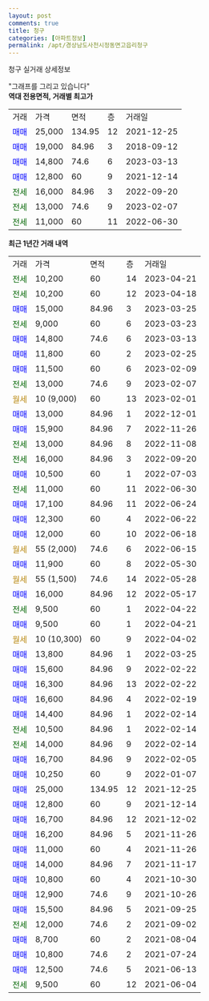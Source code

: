 ```yaml
---
layout: post
comments: true
title: 청구
categories: [아파트정보]
permalink: /apt/경상남도사천시정동면고읍리청구
---
```


청구 실거래 상세정보

<script type="text/javascript">
  google.charts.load('current', {'packages':['line', 'corechart']});
  google.charts.setOnLoadCallback(drawChart);

  function drawChart() {
    var data = new google.visualization.DataTable();
    data.addColumn('date', '거래일');
    data.addColumn('number', "매매");
    data.addColumn('number', "전세");
    data.addColumn('number', "전매");

    data.addRows([[new Date(Date.parse("2023-04-21")), null, 10200, null], [new Date(Date.parse("2023-04-18")), null, 10200, null], [new Date(Date.parse("2023-03-25")), 15000, null, null], [new Date(Date.parse("2023-03-23")), null, 9000, null], [new Date(Date.parse("2023-03-13")), 14800, null, null], [new Date(Date.parse("2023-02-25")), 11800, null, null], [new Date(Date.parse("2023-02-09")), 11500, null, null], [new Date(Date.parse("2023-02-07")), null, 13000, null], [new Date(Date.parse("2023-02-01")), null, null, null], [new Date(Date.parse("2022-12-01")), 13000, null, null], [new Date(Date.parse("2022-11-26")), 15900, null, null], [new Date(Date.parse("2022-11-08")), null, 13000, null], [new Date(Date.parse("2022-09-20")), null, 16000, null], [new Date(Date.parse("2022-07-03")), 10500, null, null], [new Date(Date.parse("2022-06-30")), null, 11000, null], [new Date(Date.parse("2022-06-24")), 17100, null, null], [new Date(Date.parse("2022-06-22")), 12300, null, null], [new Date(Date.parse("2022-06-18")), 12000, null, null], [new Date(Date.parse("2022-06-15")), null, null, null], [new Date(Date.parse("2022-05-30")), 11900, null, null], [new Date(Date.parse("2022-05-28")), null, null, null], [new Date(Date.parse("2022-05-17")), 16000, null, null], [new Date(Date.parse("2022-04-22")), null, 9500, null], [new Date(Date.parse("2022-04-21")), 9500, null, null], [new Date(Date.parse("2022-04-02")), null, null, null], [new Date(Date.parse("2022-03-25")), 13800, null, null], [new Date(Date.parse("2022-02-22")), 15600, null, null], [new Date(Date.parse("2022-02-22")), 16300, null, null], [new Date(Date.parse("2022-02-19")), 16600, null, null], [new Date(Date.parse("2022-02-14")), 14400, null, null], [new Date(Date.parse("2022-02-14")), null, 10500, null], [new Date(Date.parse("2022-02-14")), null, 14000, null], [new Date(Date.parse("2022-02-05")), 16700, null, null], [new Date(Date.parse("2022-01-07")), 10250, null, null], [new Date(Date.parse("2021-12-25")), 25000, null, null], [new Date(Date.parse("2021-12-14")), 12800, null, null], [new Date(Date.parse("2021-12-02")), 16700, null, null], [new Date(Date.parse("2021-11-26")), 16200, null, null], [new Date(Date.parse("2021-11-26")), 11000, null, null], [new Date(Date.parse("2021-11-17")), 14000, null, null], [new Date(Date.parse("2021-10-30")), 10800, null, null], [new Date(Date.parse("2021-10-26")), 12900, null, null], [new Date(Date.parse("2021-09-25")), 15500, null, null], [new Date(Date.parse("2021-09-02")), null, 12000, null], [new Date(Date.parse("2021-08-04")), 8700, null, null], [new Date(Date.parse("2021-07-24")), 10800, null, null], [new Date(Date.parse("2021-06-13")), 12500, null, null], [new Date(Date.parse("2021-06-04")), null, 9500, null]]);

    var options = {
      hAxis: {
        format: 'yyyy/MM/dd'
      },    
      lineWidth: 0,
      pointsVisible: true,    
      title: '최근 1년간 유형별 실거래가 분포',
      legend: { position: 'bottom' }
    };

    var formatter = new google.visualization.NumberFormat({pattern:'###,###'} );
    formatter.format(data, 1);
    formatter.format(data, 2);
    
    setTimeout(function() {
        var chart = new google.visualization.LineChart(document.getElementById('columnchart_material'));
        chart.draw(data, (options));
        document.getElementById('loading').style.display = 'none';
    }, 200);
  }
</script>


<div id="loading" style="z-index:20; display: block; margin-left: 0px">"그래프를 그리고 있습니다"</div>
<div id="columnchart_material" style="width: 95%; margin-left: 0px; display: block"></div>
<!-- contents start -->
<b>역대 전용면적, 거래별 최고가</b>
<table class="sortable">
    <tr>
      <td>거래</td>
      <td>가격</td>
      <td>면적</td>
      <td>층</td>
      <td>거래일</td>
    </tr>
        <tr>
          <td><a style="color: blue">매매</a></td>
          <td>25,000</td>
          <td>134.95</td>
          <td>12</td>
          <td>2021-12-25</td>
        </tr>            <tr>
          <td><a style="color: blue">매매</a></td>
          <td>19,000</td>
          <td>84.96</td>
          <td>3</td>
          <td>2018-09-12</td>
        </tr>            <tr>
          <td><a style="color: blue">매매</a></td>
          <td>14,800</td>
          <td>74.6</td>
          <td>6</td>
          <td>2023-03-13</td>
        </tr>            <tr>
          <td><a style="color: blue">매매</a></td>
          <td>12,800</td>
          <td>60</td>
          <td>9</td>
          <td>2021-12-14</td>
        </tr>        
        <tr>
              <td><a style="color: darkgreen">전세</a></td>
              <td>16,000</td>
              <td>84.96</td>
              <td>3</td>
              <td>2022-09-20</td>
            </tr>            <tr>
              <td><a style="color: darkgreen">전세</a></td>
              <td>13,000</td>
              <td>74.6</td>
              <td>9</td>
              <td>2023-02-07</td>
            </tr>            <tr>
              <td><a style="color: darkgreen">전세</a></td>
              <td>11,000</td>
              <td>60</td>
              <td>11</td>
              <td>2022-06-30</td>
            </tr>        
    
</table>

<b>최근 1년간 거래 내역</b>

<table class="sortable">
    <tr>
      <td>거래</td>
      <td>가격</td>
      <td>면적</td>
      <td>층</td>
      <td>거래일</td>
    </tr>
    <tr>
      <td><a style="color: darkgreen">전세</a></td>
      <td>10,200</td>
      <td>60</td>
      <td>14</td>
      <td>2023-04-21</td>
    </tr>          <tr>
      <td><a style="color: darkgreen">전세</a></td>
      <td>10,200</td>
      <td>60</td>
      <td>12</td>
      <td>2023-04-18</td>
    </tr>          <tr>
      <td><a style="color: blue">매매</a></td>
      <td>15,000</td>
      <td>84.96</td>
      <td>3</td>
      <td>2023-03-25</td>
    </tr>          <tr>
      <td><a style="color: darkgreen">전세</a></td>
      <td>9,000</td>
      <td>60</td>
      <td>6</td>
      <td>2023-03-23</td>
    </tr>          <tr>
      <td><a style="color: blue">매매</a></td>
      <td>14,800</td>
      <td>74.6</td>
      <td>6</td>
      <td>2023-03-13</td>
    </tr>          <tr>
      <td><a style="color: blue">매매</a></td>
      <td>11,800</td>
      <td>60</td>
      <td>2</td>
      <td>2023-02-25</td>
    </tr>          <tr>
      <td><a style="color: blue">매매</a></td>
      <td>11,500</td>
      <td>60</td>
      <td>6</td>
      <td>2023-02-09</td>
    </tr>          <tr>
      <td><a style="color: darkgreen">전세</a></td>
      <td>13,000</td>
      <td>74.6</td>
      <td>9</td>
      <td>2023-02-07</td>
    </tr>          <tr>
      <td><a style="color: darkgoldenrod">월세</a></td>
      <td>10 (9,000)</td>
      <td>60</td>
      <td>13</td>
      <td>2023-02-01</td>
    </tr>          <tr>
      <td><a style="color: blue">매매</a></td>
      <td>13,000</td>
      <td>84.96</td>
      <td>1</td>
      <td>2022-12-01</td>
    </tr>          <tr>
      <td><a style="color: blue">매매</a></td>
      <td>15,900</td>
      <td>84.96</td>
      <td>7</td>
      <td>2022-11-26</td>
    </tr>          <tr>
      <td><a style="color: darkgreen">전세</a></td>
      <td>13,000</td>
      <td>84.96</td>
      <td>8</td>
      <td>2022-11-08</td>
    </tr>          <tr>
      <td><a style="color: darkgreen">전세</a></td>
      <td>16,000</td>
      <td>84.96</td>
      <td>3</td>
      <td>2022-09-20</td>
    </tr>          <tr>
      <td><a style="color: blue">매매</a></td>
      <td>10,500</td>
      <td>60</td>
      <td>1</td>
      <td>2022-07-03</td>
    </tr>          <tr>
      <td><a style="color: darkgreen">전세</a></td>
      <td>11,000</td>
      <td>60</td>
      <td>11</td>
      <td>2022-06-30</td>
    </tr>          <tr>
      <td><a style="color: blue">매매</a></td>
      <td>17,100</td>
      <td>84.96</td>
      <td>11</td>
      <td>2022-06-24</td>
    </tr>          <tr>
      <td><a style="color: blue">매매</a></td>
      <td>12,300</td>
      <td>60</td>
      <td>4</td>
      <td>2022-06-22</td>
    </tr>          <tr>
      <td><a style="color: blue">매매</a></td>
      <td>12,000</td>
      <td>60</td>
      <td>10</td>
      <td>2022-06-18</td>
    </tr>          <tr>
      <td><a style="color: darkgoldenrod">월세</a></td>
      <td>55 (2,000)</td>
      <td>74.6</td>
      <td>6</td>
      <td>2022-06-15</td>
    </tr>          <tr>
      <td><a style="color: blue">매매</a></td>
      <td>11,900</td>
      <td>60</td>
      <td>8</td>
      <td>2022-05-30</td>
    </tr>          <tr>
      <td><a style="color: darkgoldenrod">월세</a></td>
      <td>55 (1,500)</td>
      <td>74.6</td>
      <td>14</td>
      <td>2022-05-28</td>
    </tr>          <tr>
      <td><a style="color: blue">매매</a></td>
      <td>16,000</td>
      <td>84.96</td>
      <td>12</td>
      <td>2022-05-17</td>
    </tr>          <tr>
      <td><a style="color: darkgreen">전세</a></td>
      <td>9,500</td>
      <td>60</td>
      <td>1</td>
      <td>2022-04-22</td>
    </tr>          <tr>
      <td><a style="color: blue">매매</a></td>
      <td>9,500</td>
      <td>60</td>
      <td>1</td>
      <td>2022-04-21</td>
    </tr>          <tr>
      <td><a style="color: darkgoldenrod">월세</a></td>
      <td>10 (10,300)</td>
      <td>60</td>
      <td>9</td>
      <td>2022-04-02</td>
    </tr>          <tr>
      <td><a style="color: blue">매매</a></td>
      <td>13,800</td>
      <td>84.96</td>
      <td>1</td>
      <td>2022-03-25</td>
    </tr>          <tr>
      <td><a style="color: blue">매매</a></td>
      <td>15,600</td>
      <td>84.96</td>
      <td>9</td>
      <td>2022-02-22</td>
    </tr>          <tr>
      <td><a style="color: blue">매매</a></td>
      <td>16,300</td>
      <td>84.96</td>
      <td>13</td>
      <td>2022-02-22</td>
    </tr>          <tr>
      <td><a style="color: blue">매매</a></td>
      <td>16,600</td>
      <td>84.96</td>
      <td>4</td>
      <td>2022-02-19</td>
    </tr>          <tr>
      <td><a style="color: blue">매매</a></td>
      <td>14,400</td>
      <td>84.96</td>
      <td>1</td>
      <td>2022-02-14</td>
    </tr>          <tr>
      <td><a style="color: darkgreen">전세</a></td>
      <td>10,500</td>
      <td>84.96</td>
      <td>1</td>
      <td>2022-02-14</td>
    </tr>          <tr>
      <td><a style="color: darkgreen">전세</a></td>
      <td>14,000</td>
      <td>84.96</td>
      <td>9</td>
      <td>2022-02-14</td>
    </tr>          <tr>
      <td><a style="color: blue">매매</a></td>
      <td>16,700</td>
      <td>84.96</td>
      <td>9</td>
      <td>2022-02-05</td>
    </tr>          <tr>
      <td><a style="color: blue">매매</a></td>
      <td>10,250</td>
      <td>60</td>
      <td>9</td>
      <td>2022-01-07</td>
    </tr>          <tr>
      <td><a style="color: blue">매매</a></td>
      <td>25,000</td>
      <td>134.95</td>
      <td>12</td>
      <td>2021-12-25</td>
    </tr>          <tr>
      <td><a style="color: blue">매매</a></td>
      <td>12,800</td>
      <td>60</td>
      <td>9</td>
      <td>2021-12-14</td>
    </tr>          <tr>
      <td><a style="color: blue">매매</a></td>
      <td>16,700</td>
      <td>84.96</td>
      <td>12</td>
      <td>2021-12-02</td>
    </tr>          <tr>
      <td><a style="color: blue">매매</a></td>
      <td>16,200</td>
      <td>84.96</td>
      <td>5</td>
      <td>2021-11-26</td>
    </tr>          <tr>
      <td><a style="color: blue">매매</a></td>
      <td>11,000</td>
      <td>60</td>
      <td>4</td>
      <td>2021-11-26</td>
    </tr>          <tr>
      <td><a style="color: blue">매매</a></td>
      <td>14,000</td>
      <td>84.96</td>
      <td>7</td>
      <td>2021-11-17</td>
    </tr>          <tr>
      <td><a style="color: blue">매매</a></td>
      <td>10,800</td>
      <td>60</td>
      <td>4</td>
      <td>2021-10-30</td>
    </tr>          <tr>
      <td><a style="color: blue">매매</a></td>
      <td>12,900</td>
      <td>74.6</td>
      <td>9</td>
      <td>2021-10-26</td>
    </tr>          <tr>
      <td><a style="color: blue">매매</a></td>
      <td>15,500</td>
      <td>84.96</td>
      <td>5</td>
      <td>2021-09-25</td>
    </tr>          <tr>
      <td><a style="color: darkgreen">전세</a></td>
      <td>12,000</td>
      <td>74.6</td>
      <td>2</td>
      <td>2021-09-02</td>
    </tr>          <tr>
      <td><a style="color: blue">매매</a></td>
      <td>8,700</td>
      <td>60</td>
      <td>2</td>
      <td>2021-08-04</td>
    </tr>          <tr>
      <td><a style="color: blue">매매</a></td>
      <td>10,800</td>
      <td>74.6</td>
      <td>2</td>
      <td>2021-07-24</td>
    </tr>          <tr>
      <td><a style="color: blue">매매</a></td>
      <td>12,500</td>
      <td>74.6</td>
      <td>5</td>
      <td>2021-06-13</td>
    </tr>          <tr>
      <td><a style="color: darkgreen">전세</a></td>
      <td>9,500</td>
      <td>60</td>
      <td>12</td>
      <td>2021-06-04</td>
    </tr>      </table>
<!-- contents end -->    

